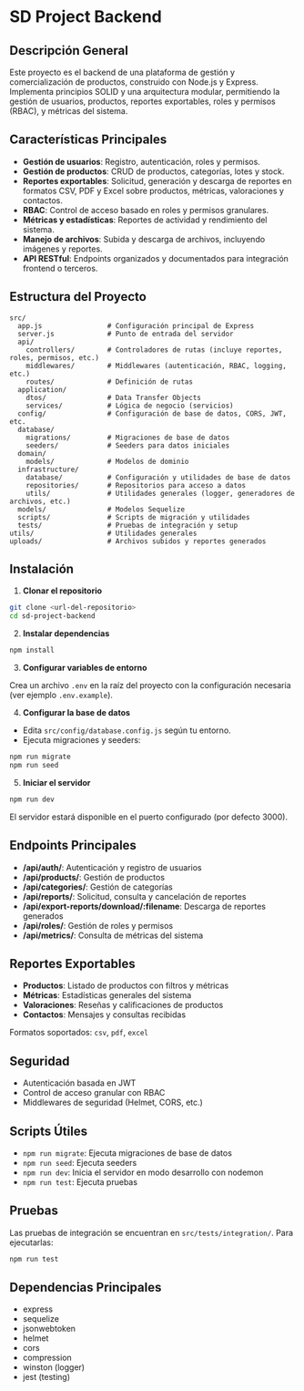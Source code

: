 # SD Project Backend

## Descripción General

Este proyecto es el backend de una plataforma de gestión y comercialización de productos, construido con Node.js y Express. Implementa principios SOLID y una arquitectura modular, permitiendo la gestión de usuarios, productos, reportes exportables, roles y permisos (RBAC), y métricas del sistema. 

## Características Principales

- **Gestión de usuarios**: Registro, autenticación, roles y permisos.
- **Gestión de productos**: CRUD de productos, categorías, lotes y stock.
- **Reportes exportables**: Solicitud, generación y descarga de reportes en formatos CSV, PDF y Excel sobre productos, métricas, valoraciones y contactos.
- **RBAC**: Control de acceso basado en roles y permisos granulares.
- **Métricas y estadísticas**: Reportes de actividad y rendimiento del sistema.
- **Manejo de archivos**: Subida y descarga de archivos, incluyendo imágenes y reportes.
- **API RESTful**: Endpoints organizados y documentados para integración frontend o terceros.

## Estructura del Proyecto

```
src/
  app.js                # Configuración principal de Express
  server.js             # Punto de entrada del servidor
  api/
    controllers/        # Controladores de rutas (incluye reportes, roles, permisos, etc.)
    middlewares/        # Middlewares (autenticación, RBAC, logging, etc.)
    routes/             # Definición de rutas
  application/
    dtos/               # Data Transfer Objects
    services/           # Lógica de negocio (servicios)
  config/               # Configuración de base de datos, CORS, JWT, etc.
  database/
    migrations/         # Migraciones de base de datos
    seeders/            # Seeders para datos iniciales
  domain/
    models/             # Modelos de dominio
  infrastructure/
    database/           # Configuración y utilidades de base de datos
    repositories/       # Repositorios para acceso a datos
    utils/              # Utilidades generales (logger, generadores de archivos, etc.)
  models/               # Modelos Sequelize
  scripts/              # Scripts de migración y utilidades
  tests/                # Pruebas de integración y setup
utils/                  # Utilidades generales
uploads/                # Archivos subidos y reportes generados
```

## Instalación

1. **Clonar el repositorio**

```bash
git clone <url-del-repositorio>
cd sd-project-backend
```

2. **Instalar dependencias**

```bash
npm install
```

3. **Configurar variables de entorno**

Crea un archivo `.env` en la raíz del proyecto con la configuración necesaria (ver ejemplo `.env.example`).

4. **Configurar la base de datos**

- Edita `src/config/database.config.js` según tu entorno.
- Ejecuta migraciones y seeders:

```bash
npm run migrate
npm run seed
```

5. **Iniciar el servidor**

```bash
npm run dev
```

El servidor estará disponible en el puerto configurado (por defecto 3000).

## Endpoints Principales

- **/api/auth/**: Autenticación y registro de usuarios
- **/api/products/**: Gestión de productos
- **/api/categories/**: Gestión de categorías
- **/api/reports/**: Solicitud, consulta y cancelación de reportes
- **/api/export-reports/download/:filename**: Descarga de reportes generados
- **/api/roles/**: Gestión de roles y permisos
- **/api/metrics/**: Consulta de métricas del sistema

## Reportes Exportables

- **Productos**: Listado de productos con filtros y métricas
- **Métricas**: Estadísticas generales del sistema
- **Valoraciones**: Reseñas y calificaciones de productos
- **Contactos**: Mensajes y consultas recibidas

Formatos soportados: `csv`, `pdf`, `excel`

## Seguridad

- Autenticación basada en JWT
- Control de acceso granular con RBAC
- Middlewares de seguridad (Helmet, CORS, etc.)

## Scripts Útiles

- `npm run migrate`: Ejecuta migraciones de base de datos
- `npm run seed`: Ejecuta seeders
- `npm run dev`: Inicia el servidor en modo desarrollo con nodemon
- `npm run test`: Ejecuta pruebas

## Pruebas

Las pruebas de integración se encuentran en `src/tests/integration/`. Para ejecutarlas:

```bash
npm run test
```

## Dependencias Principales

- express
- sequelize
- jsonwebtoken
- helmet
- cors
- compression
- winston (logger)
- jest (testing)

